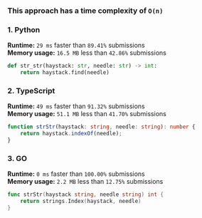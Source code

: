 ### This approach has a time complexity of `O(n)`

### 1. Python

**Runtime:** `29 ms` faster than `89.41%` submissions  
**Memory usage:** `16.5 MB` less than `42.86%` submissions  

``` python
def str_str(haystack: str, needle: str) -> int:
    return haystack.find(needle)
```

### 2. TypeScript

**Runtime:** `49 ms` faster than `91.32%` submissions  
**Memory usage:** `51.1 MB` less than `41.70%` submissions  

``` typescript
function strStr(haystack: string, needle: string): number {
    return haystack.indexOf(needle);
}
```

### 3. GO

**Runtime:** `0 ms` faster than `100.00%` submissions  
**Memory usage:** `2.2 MB` less than `12.75%` submissions  

``` go
func strStr(haystack string, needle string) int {
	return strings.Index(haystack, needle)
}

```
